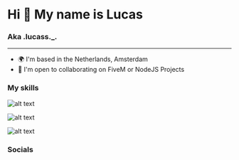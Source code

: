 # Hi 👋 My name is Lucas

### Aka .lucass._.

***

- 🌍 I'm based in the Netherlands, Amsterdam
- 🤝 I'm open to collaborating on FiveM or NodeJS Projects

### My skills
![alt text][logo]

[logo]: https://i.imgur.com/kkRcPe6.png "JavaScript"

![alt text][logo]

[logo]: https://i.imgur.com/0iHxfNm.png "NodeJS"

![alt text][logo]

[logo]: https://i.imgur.com/9G2vx4C.png "Lua"

### Socials

